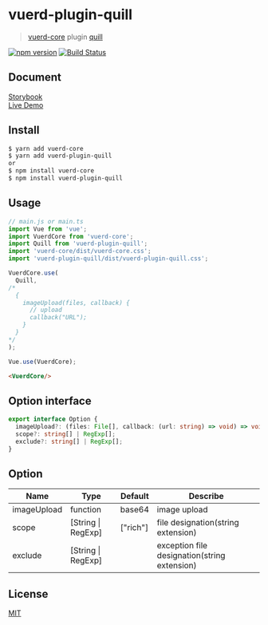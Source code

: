 # vuerd-plugin-quill

> [vuerd-core](https://github.com/vuerd/vuerd-core) plugin [quill](https://github.com/quilljs/quill)

[![npm version](https://img.shields.io/npm/v/vuerd-plugin-quill.svg)](https://www.npmjs.com/package/vuerd-plugin-quill) [![Build Status](https://travis-ci.com/vuerd/vuerd-plugin-quill.svg?branch=master)](https://travis-ci.com/vuerd/vuerd-plugin-quill)

## Document
[Storybook](https://vuerd.github.io/vuerd-docs/)   
[Live Demo](https://vuerd.github.io/vuerd-docs/iframe.html?id=demo-live--vuerd-core)

## Install
```bash
$ yarn add vuerd-core
$ yarn add vuerd-plugin-quill
or
$ npm install vuerd-core
$ npm install vuerd-plugin-quill
```
## Usage
```js
// main.js or main.ts
import Vue from 'vue';
import VuerdCore from 'vuerd-core';
import Quill from 'vuerd-plugin-quill';
import 'vuerd-core/dist/vuerd-core.css';
import 'vuerd-plugin-quill/dist/vuerd-plugin-quill.css';

VuerdCore.use(
  Quill,
/*
  {
    imageUpload(files, callback) {
      // upload
      callback("URL");
    }
  }
*/
);

Vue.use(VuerdCore);
```
```html
<VuerdCore/>
```
## Option interface
```typescript
export interface Option {
  imageUpload?: (files: File[], callback: (url: string) => void) => void;
  scope?: string[] | RegExp[];
  exclude?: string[] | RegExp[];
}
```
## Option
| Name | Type | Default | Describe |
| --- | --- | --- | --- |
| imageUpload | function | base64 | image upload |
| scope | [String \| RegExp] | ["rich"] | file designation(string extension) |
| exclude | [String \| RegExp] |  | exception file designation(string extension) |

## License
[MIT](https://github.com/vuerd/vuerd-plugin-quill/blob/master/LICENSE)
